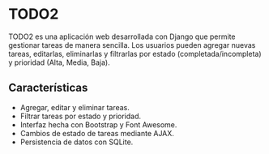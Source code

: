 # TODO2

TODO2 es una aplicación web desarrollada con Django que permite gestionar tareas de manera sencilla. Los usuarios pueden agregar nuevas tareas, editarlas, eliminarlas y filtrarlas por estado (completada/incompleta) y prioridad (Alta, Media, Baja).

## Características

- Agregar, editar y eliminar tareas.
- Filtrar tareas por estado y prioridad.
- Interfaz hecha con Bootstrap y Font Awesome.
- Cambios de estado de tareas mediante AJAX.
- Persistencia de datos con SQLite.
